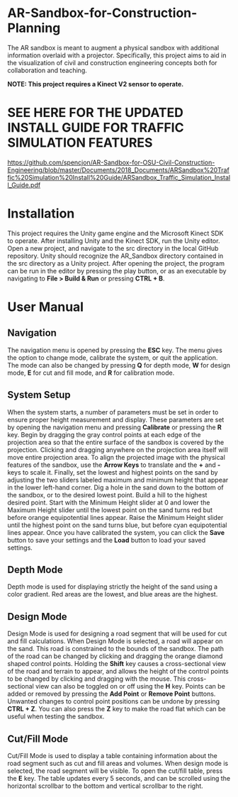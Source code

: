 # AR-Sandbox-for-Construction-Planning

The AR sandbox is meant to augment a physical sandbox with additional information overlaid with a projector. Specifically, this project aims to aid in the visualization of civil and construction engineering concepts both for collaboration and teaching.

**NOTE: This project requires a Kinect V2 sensor to operate.**

# SEE HERE FOR THE UPDATED INSTALL GUIDE FOR TRAFFIC SIMULATION FEATURES

https://github.com/spencjon/AR-Sandbox-for-OSU-Civil-Construction-Engineering/blob/master/Documents/2018_Documents/ARSandbox%20Traffic%20Simulation%20Install%20Guide/ARSandbox_Traffic_Simulation_Install_Guide.pdf

# Installation

This project requires the Unity game engine and the Microsoft Kinect SDK to operate. After installing Unity and the Kinect SDK, run the Unity editor. Open a new project, and navigate to the src directory in the local GitHub repository. Unity should recognize the AR_Sandbox directory contained in the src directory as a Unity project. After opening the project, the program can be run in the editor by pressing the play button, or as an executable by navigating to **File > Build & Run** or pressing **CTRL + B**.

# User Manual

## Navigation

The navigation menu is opened by pressing the **ESC** key. The menu gives the option to change mode, calibrate the system, or quit the application. The mode can also be changed by pressing **Q** for depth mode, **W** for design mode, **E** for cut and fill mode, and **R** for calibration mode.

## System Setup

When the system starts, a number of parameters must be set in order to ensure proper height measurement and display. These parameters are set by opening the navigation menu and pressing **Calibrate** or pressing the **R** key. Begin by dragging the gray control points at each edge of the projection area so that the entire surface of the sandbox is covered by the projection. Clicking and dragging anywhere on the projection area itself will move entire projection area. To align the projected image with the physical features of the sandbox, use the **Arrow Keys** to translate and the **+** and **-** keys to scale it. Finally, set the lowest and highest points on the sand by adjusting the two sliders labeled maximum and minimum height that appear in the lower left-hand corner. Dig a hole in the sand down to the bottom of the sandbox, or to the desired lowest point. Build a hill to the highest desired point. Start with the Minimum Height slider at 0 and lower the Maximum Height slider until the lowest point on the sand turns red but before orange equipotential lines appear. Raise the Minimum Height slider until the highest point on the sand turns blue, but before cyan equipotential lines appear. Once you have calibrated the system, you can click the **Save** button to save your settings and the **Load** button to load your saved settings.

## Depth Mode

Depth mode is used for displaying strictly the height of the sand using a color gradient. Red areas are the lowest, and blue areas are the highest.

## Design Mode

Design Mode is used for designing a road segment that will be used for cut and fill calculations. When Design Mode is selected, a road will appear on the sand. This road is constrained to the bounds of the sandbox. The path of the road can be changed by clicking and dragging the orange diamond shaped control points. Holding the **Shift** key causes a cross-sectional view of the road and terrain to appear, and allows the height of the control points to be changed by clicking and dragging with the mouse. This cross-sectional view can also be toggled on or off using the **H** key. Points can be added or removed by pressing the **Add Point** or **Remove Point** buttons. Unwanted changes to control point positions can be undone by pressing **CTRL + Z**. You can also press the **Z** key to make the road flat which can be useful when testing the sandbox.

## Cut/Fill Mode

Cut/Fill Mode is used to display a table containing information about the road segment such as cut and fill areas and volumes. When design mode is selected, the road segment will be visible. To open the cut/fill table, press the **E** key. The table updates every 5 seconds, and can be scrolled using the horizontal scrollbar to the bottom and vertical scrollbar to the right.
